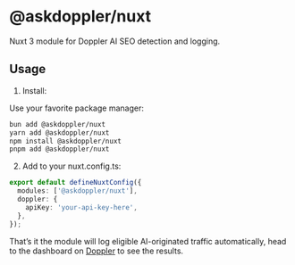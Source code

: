 # @askdoppler/nuxt

Nuxt 3 module for Doppler AI SEO detection and logging.

## Usage

1. Install:

Use your favorite package manager:

```sh
bun add @askdoppler/nuxt
yarn add @askdoppler/nuxt
npm install @askdoppler/nuxt
pnpm add @askdoppler/nuxt
```

2. Add to your nuxt.config.ts:

```ts
export default defineNuxtConfig({
  modules: ['@askdoppler/nuxt'],
  doppler: {
    apiKey: 'your-api-key-here',
  },
});
```

That’s it the module will log eligible AI-originated traffic automatically, head to the dashboard on [Doppler](https://askdoppler.com) to see the results.
